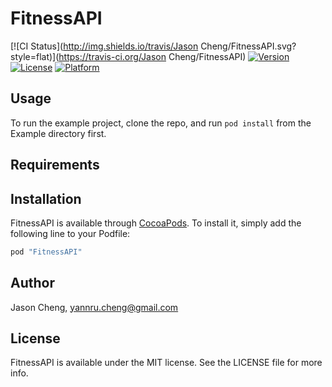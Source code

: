 # FitnessAPI

[![CI Status](http://img.shields.io/travis/Jason Cheng/FitnessAPI.svg?style=flat)](https://travis-ci.org/Jason Cheng/FitnessAPI)
[![Version](https://img.shields.io/cocoapods/v/FitnessAPI.svg?style=flat)](http://cocoapods.org/pods/FitnessAPI)
[![License](https://img.shields.io/cocoapods/l/FitnessAPI.svg?style=flat)](http://cocoapods.org/pods/FitnessAPI)
[![Platform](https://img.shields.io/cocoapods/p/FitnessAPI.svg?style=flat)](http://cocoapods.org/pods/FitnessAPI)

## Usage

To run the example project, clone the repo, and run `pod install` from the Example directory first.

## Requirements

## Installation

FitnessAPI is available through [CocoaPods](http://cocoapods.org). To install
it, simply add the following line to your Podfile:

```ruby
pod "FitnessAPI"
```

## Author

Jason Cheng, yannru.cheng@gmail.com

## License

FitnessAPI is available under the MIT license. See the LICENSE file for more info.
